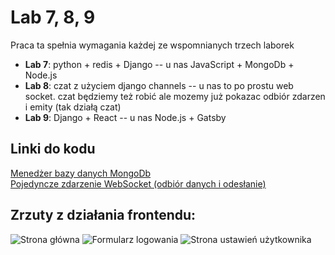 # Lab 7, 8, 9


Praca ta spełnia wymagania każdej ze wspomnianych trzech laborek
 * **Lab 7**: python + redis + Django -- u nas JavaScript + MongoDb + Node.js
 * **Lab 8**: czat z użyciem django channels -- u nas to po prostu web socket. czat będziemy też robić ale mozemy już pokazac odbiór zdarzen i emity (tak działą czat)
 * **Lab 9**: Django + React -- u nas Node.js + Gatsby


## Linki do kodu


[Menedżer bazy danych MongoDb](https://github.com/Evolveye/aplikacje-internetowe-21717-185ic/tree/master/)  
[Pojedyncze zdarzenie WebSocket (odbiór danych i odesłanie)](https://github.com/Evolveye/aplikacje-internetowe-21717-185ic/tree/master/)


## Zrzuty z działania frontendu:


![Strona główna](./)
![Formularz logowania](./)
![Strona ustawień użytkownika](./)
